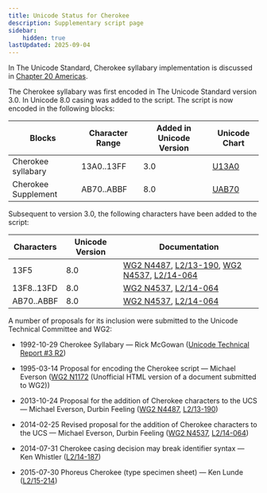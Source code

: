 ```yaml
---
title: Unicode Status for Cherokee
description: Supplementary script page
sidebar:
    hidden: true
lastUpdated: 2025-09-04
---
```


In The Unicode Standard, Cherokee syllabary implementation is discussed in [Chapter 20 Americas](http://www.unicode.org/versions/latest/ch20.pdf).

[comment]: # (end of intro)

[comment]: # (start of blocks)

The Cherokee syllabary was first encoded in The Unicode Standard version 3.0. In Unicode 8.0 casing was added to the script. The script is now encoded in the following blocks:

| Blocks | Character Range | Added in Unicode Version | Unicode Chart |
| ------ | --------------- | ------------------------ | ------------- |
| Cherokee syllabary | 13A0..13FF | 3.0 | [U13A0](http://www.unicode.org/charts/PDF/U13A0.pdf) |
| Cherokee Supplement | AB70..ABBF | 8.0 | [UAB70](http://www.unicode.org/charts/PDF/UAB70.pdf) |

[comment]: # (end of blocks)

[comment]: # (start of chars)

Subsequent to version 3.0, the following characters have been added to the script:

| Characters | Unicode Version | Documentation |
| ---------- | --------------- | ------------- |
| 13F5  |  8.0  |  [WG2 N4487](https://www.unicode.org/wg2/docs/n4487.pdf), [L2/13-190](http://www.unicode.org/cgi-bin/GetMatchingDocs.pl?L2/13-190), [WG2 N4537](https://www.unicode.org/wg2/docs/n4537.pdf), [L2/14-064](http://www.unicode.org/cgi-bin/GetMatchingDocs.pl?L2/14-064) |
| 13F8..13FD  |  8.0  | [WG2 N4537](https://www.unicode.org/wg2/docs/n4537.pdf), [L2/14-064](http://www.unicode.org/cgi-bin/GetMatchingDocs.pl?L2/14-064) |
| AB70..ABBF  |  8.0  |  [WG2 N4537](https://www.unicode.org/wg2/docs/n4537.pdf), [L2/14-064](http://www.unicode.org/cgi-bin/GetMatchingDocs.pl?L2/14-064)  |

[comment]: # (end of chars)

[comment]: # (start of rest)

A number of proposals for its inclusion were submitted to the Unicode Technical Committee and WG2:

- 1992-10-29 Cherokee Syllabary — Rick McGowan ([Unicode Technical Report #3 R2](http://www.unicode.org/reports/tr3-2/))

- 1995-03-14 Proposal for encoding the Cherokee script — Michael Everson ([WG2 N1172](http://www.evertype.com/standards/jl/jalagi.html) (Unofficial HTML version of a document submitted to WG2))

- 2013-10-24 Proposal for the addition of Cherokee characters to the UCS — Michael Everson, Durbin Feeling ([WG2 N4487](https://www.unicode.org/wg2/docs/n4487.pdf), [L2/13-190](http://www.unicode.org/cgi-bin/GetMatchingDocs.pl?L2/13-190))

- 2014-02-25 Revised proposal for the addition of Cherokee characters to the UCS — Michael Everson, Durbin Feeling ([WG2 N4537](https://www.unicode.org/wg2/docs/n4537.pdf), [L2/14-064](http://www.unicode.org/cgi-bin/GetMatchingDocs.pl?L2/14-064))

- 2014-07-31 Cherokee casing decision may break identifier syntax — Ken Whistler ([L2/14-187](http://www.unicode.org/cgi-bin/GetMatchingDocs.pl?L2/14-187))

- 2015-07-30 Phoreus Cherokee (type specimen sheet) — Ken Lunde ([L2/15-214](http://www.unicode.org/cgi-bin/GetMatchingDocs.pl?L2/15-214))

